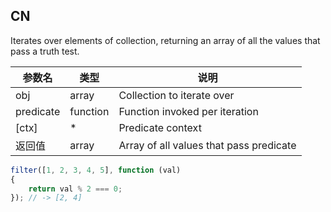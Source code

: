 ## CN

Iterates over elements of collection, returning an array of all the values that pass a truth test.

|参数名|类型|说明|
|-----|----|---|
|obj      |array   |Collection to iterate over             |
|predicate|function|Function invoked per iteration         |
|[ctx]    |*       |Predicate context                      |
|返回值   |array   |Array of all values that pass predicate|

```javascript
filter([1, 2, 3, 4, 5], function (val)
{
    return val % 2 === 0;
}); // -> [2, 4]
```